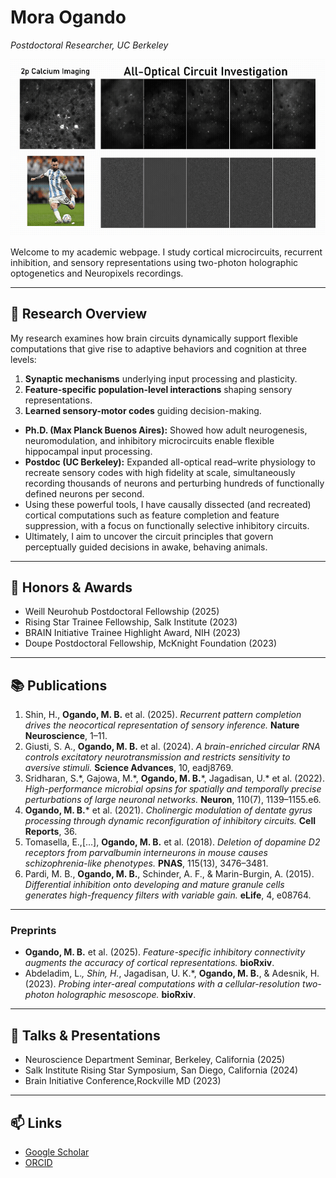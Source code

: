 # Mora Ogando
_Postdoctoral Researcher, UC Berkeley_

![profile](profile.gif)

Welcome to my academic webpage. I study cortical microcircuits, recurrent inhibition, and sensory representations using two-photon holographic optogenetics and Neuropixels recordings.  

---

## 🔬 Research Overview
My research examines how brain circuits dynamically support flexible computations that give rise to adaptive behaviors and cognition at three levels:  
1. **Synaptic mechanisms** underlying input processing and plasticity.  
2. **Feature-specific population-level interactions** shaping sensory representations.  
3. **Learned sensory-motor codes** guiding decision-making.  

- **Ph.D. (Max Planck Buenos Aires):** Showed how adult neurogenesis, neuromodulation, and inhibitory microcircuits enable flexible hippocampal input processing.  
- **Postdoc (UC Berkeley):** Expanded all-optical read–write physiology to recreate sensory codes with high fidelity at scale, simultaneously recording thousands of neurons and perturbing hundreds of functionally defined neurons per second.  
- Using these powerful tools, I have causally dissected (and recreated) cortical computations such as feature completion and feature suppression, with a focus on functionally selective inhibitory circuits.  
- Ultimately, I aim to uncover the circuit principles that govern perceptually guided decisions in awake, behaving animals.  

---

## 🏅 Honors & Awards
- Weill Neurohub Postdoctoral Fellowship (2025)  
- Rising Star Trainee Fellowship, Salk Institute (2023)  
- BRAIN Initiative Trainee Highlight Award, NIH (2023)  
- Doupe Postdoctoral Fellowship, McKnight Foundation (2023)

---
## 📚 Publications
1. Shin, H., **Ogando, M. B.** et al. (2025). *Recurrent pattern completion drives the neocortical representation of sensory inference.* **Nature Neuroscience**, 1–11.  
2. Giusti, S. A., **Ogando, M. B.** et al. (2024). *A brain-enriched circular RNA controls excitatory neurotransmission and restricts sensitivity to aversive stimuli.* **Science Advances**, 10, eadj8769.  
3. Sridharan, S.\*, Gajowa, M.\*, **Ogando, M. B.**\*, Jagadisan, U.\* et al. (2022). *High-performance microbial opsins for spatially and temporally precise perturbations of large neuronal networks.* **Neuron**, 110(7), 1139–1155.e6.  
4. **Ogando, M. B.*** et al. (2021). *Cholinergic modulation of dentate gyrus processing through dynamic reconfiguration of inhibitory circuits.* **Cell Reports**, 36.  
5. Tomasella, E.,[…], **Ogando, M. B.** et al. (2018). *Deletion of dopamine D2 receptors from parvalbumin interneurons in mouse causes schizophrenia-like phenotypes.* **PNAS**, 115(13), 3476–3481.  
6. Pardi, M. B., **Ogando, M. B.**, Schinder, A. F., & Marin-Burgin, A. (2015). *Differential inhibition onto developing and mature granule cells generates high-frequency filters with variable gain.* **eLife**, 4, e08764.  

---

### Preprints
- **Ogando, M. B.** et al. (2025). *Feature-specific inhibitory connectivity augments the accuracy of cortical representations.* **bioRxiv**. 
- Abdeladim, L.*, Shin, H.*, Jagadisan, U. K.*, **Ogando, M. B.**, & Adesnik, H. (2023). *Probing inter-areal computations with a cellular-resolution two-photon holographic mesoscope.* **bioRxiv**.
---

## 🎤 Talks & Presentations
- Neuroscience Department Seminar, Berkeley, California (2025)  
- Salk Institute Rising Star Symposium, San Diego, California (2024)  
- Brain Initiative Conference,Rockville MD (2023)  

---

## 📫 Links
- [Google Scholar](https://scholar.google.com/citations?user=0TpnM0cAAAAJ&hl=es)  
- [ORCID](https://orcid.org/0000-0002-1453-2628)  
